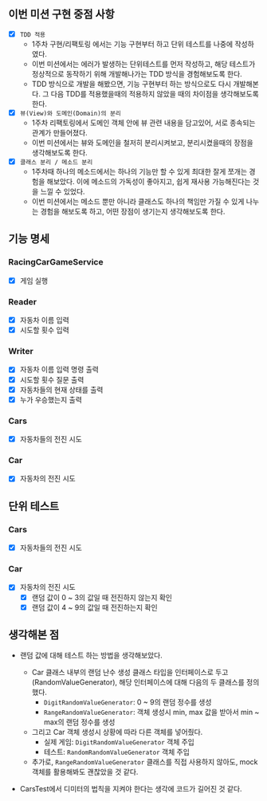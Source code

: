 ## 이번 미션 구현 중점 사항
- [x] `TDD 적용`
  - 1주차 구현/리팩토링 에서는 기능 구현부터 하고 단위 테스트를 나중에 작성하였다. 
  - 이번 미션에서는 에러가 발생하는 단위테스트를 먼저 작성하고, 해당 테스트가 정상적으로 동작하기 위해 개발해나가는 TDD 방식을 경험해보도록 한다.
  - TDD 방식으로 개발을 해봤으면, 기능 구현부터 하는 방식으로도 다시 개발해본다. 그 다음 TDD를 적용했을때의 적용하지 않았을 때의 차이점을 생각해보도록 한다.
- [x] `뷰(View)와 도메인(Domain)의 분리`
    - 1주차 리팩토링에서 도메인 객체 안에 뷰 관련 내용을 담고있어, 서로 종속되는 관계가 만들어졌다.
    - 이번 미션에서는 뷰와 도메인을 철저히 분리시켜보고, 분리시켰을때의 장점을 생각해보도록 한다. 
- [x] `클래스 분리 / 메소드 분리`
  - 1주차때 하나의 메소드에서는 하나의 기능만 할 수 있게 최대한 잘게 쪼개는 경험을 해보았다. 이에 메소드의 가독성이 좋아지고, 쉽게 재사용 가능해진다는 것을 느낄 수 있었다.
  - 이번 미션에서는 메소드 뿐만 아니라 클래스도 하나의 책임만 가질 수 있게 나누는 경험을 해보도록 하고, 어떤 장점이 생기는지 생각해보도록 한다.

## 기능 명세
### RacingCarGameService
- [x] 게임 실행

### Reader
- [x] 자동차 이름 입력
- [x] 시도할 횟수 입력

### Writer
- [x] 자동차 이름 입력 명령 출력
- [x] 시도할 횟수 질문 출력
- [x] 자동차들의 현재 상태를 출력
- [x] 누가 우승했는지 출력

### Cars
- [x] 자동차들의 전진 시도

### Car
- [x] 자동차의 전진 시도 

## 단위 테스트
### Cars
- [x] 자동차들의 전진 시도

### Car
- [x] 자동차의 전진 시도
  - [x] 랜덤 값이 0 ~ 3의 값일 때 전진하지 않는지 확인 
  - [x] 랜덤 값이 4 ~ 9의 값일 때 전진하는지 확인

## 생각해본 점
- 랜덤 값에 대해 테스트 하는 방법을 생각해보았다.
  - Car 클래스 내부의 랜덤 난수 생성 클래스 타입을 인터페이스로 두고 (RandomValueGenerator), 해당 인터페이스에 대해 다음의 두 클래스를 정의했다.
    - `DigitRandomValueGenerator`: 0 ~ 9의 랜덤 정수를 생성
    - `RangeRandomValueGenerator`: 객체 생성시 min, max 값을 받아서 min ~ max의 랜덤 정수를 생성 
  - 그리고 Car 객체 생성시 상황에 따라 다른 객체를 넣어줬다.
    - 실제 게임: `DigitRandomValueGenerator` 객체 주입
    - 테스트: `RandomRandomValueGenerator` 객체 주입
  - 추가로, `RangeRandomValueGenerator` 클래스를 직접 사용하지 않아도, mock 객체를 활용해봐도 괜찮았을 것 같다.

- CarsTest에서 디미터의 법칙을 지켜야 한다는 생각에 코드가 길어진 것 같다.
